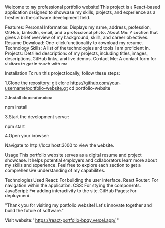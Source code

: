 Welcome to my professional portfolio website! This project is a React-based application designed to showcase my skills, projects, and experience as a fresher in the software development field.

Features:
Personal Information: Displays my name, address, profession, GitHub, LinkedIn, email, and a professional photo.
About Me: A section that gives a brief overview of my background, skills, and career objectives.
Resume Download: One-click functionality to download my resume.
Technology Skills: A list of the technologies and tools I am proficient in.
Projects: Detailed descriptions of my projects, including titles, images, descriptions, GitHub links, and live demos.
Contact Me: A contact form for visitors to get in touch with me.

Installation
To run this project locally, follow these steps:

1.Clone the repository:
git clone https://github.com/your-username/portfolio-website.git
cd portfolio-website

2.Install dependencies:

npm install

3.Start the development server:

npm start

4.Open your browser:

Navigate to http://localhost:3000 to view the website.

Usage
This portfolio website serves as a digital resume and project showcase. It helps potential employers and collaborators learn more about my skills and experience. Feel free to explore each section to get a comprehensive understanding of my capabilities.

Technologies Used
React: For building the user interface.
React Router: For navigation within the application.
CSS: For styling the components.
JavaScript: For adding interactivity to the site.
GitHub Pages: For deployment.

"Thank you for visiting my portfolio website! Let's innovate together and build the future of software."

Visit website:" https://react-portfolio-bpqy.vercel.app/ "
